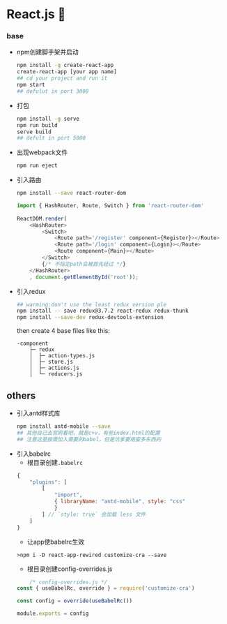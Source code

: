 
# React.js :taxi:

### base

- npm创建脚手架并启动
    ``` bash
    npm install -g create-react-app
    create-react-app [your app name]
    ## cd your project and run it
    npm start
    ## defulut in port 3000
    ```
- 打包
    ``` bash
    npm install -g serve
    npm run build
    serve build
    ## defult in port 5000
    ```
- 出现webpack文件
    ``` bash
    npm run eject
    ```
- 引入路由
    ``` bash
    npm install --save react-router-dom
    ```
    ``` js
    import { HashRouter, Route, Switch } from 'react-router-dom'
        
    ReactDOM.render(
        <HashRouter>
            <Switch>
                <Route path='/register' component={Register}></Route>
                <Route path='/login' component={Login}></Route>
                <Route component={Main}></Route>
            </Switch>
            {/* 不指定path会被首先经过 */}
        </HashRouter>
        , document.getElementById('root'));


    ```
- 引入redux
    ``` bash
    ## warming:don't use the least redux version ple
    npm install -- save redux@3.7.2 react-redux redux-thunk
    npm install --save-dev redux-devtools-extension
    ```
    then create 4 base files like this:
    ```
    -component
        ├─ redux
        │  ├─ action-types.js
        │  ├─ store.js
        │  ├─ actions.js
        │  └─ reducers.js

    ```

## others

- 引入antd样式库
    ``` bash
    npm install antd-mobile --save
    ## 其他自己去官网看吧，就是c+v，有些index.html的配置
    ## 注意这里按需加入需要的babel，但是坑爹要用蛮多东西的
    ```
- 引入babelrc
    - 根目录创建`.babelrc`
    ``` js
    {
        "plugins": [
            [
                "import",
                { libraryName: "antd-mobile", style: "css"
                }
            ] // `style: true` 会加载 less 文件
        ]
    }
    ```
    - 让app使babelrc生效
    ``` 下载
    >npm i -D react-app-rewired customize-cra --save

    ```
    - 根目录创建config-overrides.js
    ``` js
        /* config-overrides.js */
    const { useBabelRc, override } = require('customize-cra')

    const config = override(useBabelRc())

    module.exports = config

    ```

    
